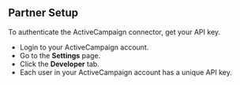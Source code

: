 

<section class="setup partner" markdown="1">

## Partner Setup

<div class="section-content required" markdown="1">

To authenticate the ActiveCampaign connector, get your API key.

- Login to your ActiveCampaign account.
- Go to the **Settings** page.
- Click the **Developer** tab. 
- Each user in your ActiveCampaign account has a unique API key.

</div>

</section>
